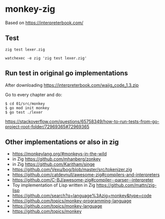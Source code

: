 # monkey-zig

Based on https://interpreterbook.com/

## Test

`zig test lexer.zig`

`watchexec -e zig 'zig test lexer.zig'`

## Run test in original go implementations

After downloading https://interpreterbook.com/waiig_code_1.3.zip

Go to every chapter and do:

```shell
$ cd 01/src/monkey
$ go mod init monkey
$ go test ./lexer
```

https://stackoverflow.com/questions/65758349/how-to-run-tests-from-go-project-root-folder/72969365#72969365

## Other implementations or also in zig

- https://monkeylang.org/#monkeys-in-the-wild
- in Zig https://github.com/mhanberg/zonkey
- in Zig https://github.com/Karitham/singe
- https://github.com/Vexu/bog/blob/master/src/tokenizer.zig
- https://github.com/catdevnull/awesome-zig#compilers-and-interpreters
- https://github.com/C-BJ/awesome-zig#compiler--parser--interpreter
- Toy implementation of Lisp written in Zig https://github.com/mattn/zig-lisp
- https://github.com/search?q=language%3Azig+monkey&type=code
- https://github.com/topics/monkey-programming-language
- https://github.com/topics/monkey-language
- https://github.com/topics/monkey

